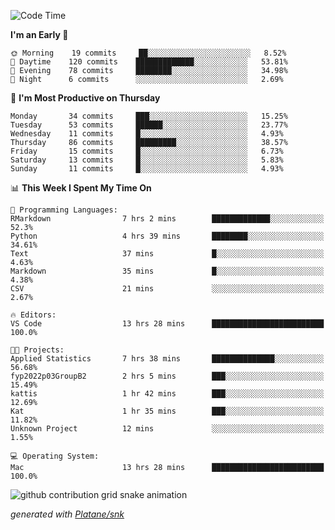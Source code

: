 <!--START_SECTION:waka-->
![Code Time](http://img.shields.io/badge/Code%20Time-62%20hrs%2054%20mins-blue)

**I'm an Early 🐤** 

```text
🌞 Morning    19 commits     ██░░░░░░░░░░░░░░░░░░░░░░░   8.52% 
🌆 Daytime    120 commits    █████████████░░░░░░░░░░░░   53.81% 
🌃 Evening    78 commits     ████████░░░░░░░░░░░░░░░░░   34.98% 
🌙 Night      6 commits      ░░░░░░░░░░░░░░░░░░░░░░░░░   2.69%

```
📅 **I'm Most Productive on Thursday** 

```text
Monday       34 commits     ███░░░░░░░░░░░░░░░░░░░░░░   15.25% 
Tuesday      53 commits     ██████░░░░░░░░░░░░░░░░░░░   23.77% 
Wednesday    11 commits     █░░░░░░░░░░░░░░░░░░░░░░░░   4.93% 
Thursday     86 commits     █████████░░░░░░░░░░░░░░░░   38.57% 
Friday       15 commits     █░░░░░░░░░░░░░░░░░░░░░░░░   6.73% 
Saturday     13 commits     █░░░░░░░░░░░░░░░░░░░░░░░░   5.83% 
Sunday       11 commits     █░░░░░░░░░░░░░░░░░░░░░░░░   4.93%

```


📊 **This Week I Spent My Time On** 

```text
💬 Programming Languages: 
RMarkdown                7 hrs 2 mins        █████████████░░░░░░░░░░░░   52.3% 
Python                   4 hrs 39 mins       ████████░░░░░░░░░░░░░░░░░   34.61% 
Text                     37 mins             █░░░░░░░░░░░░░░░░░░░░░░░░   4.63% 
Markdown                 35 mins             █░░░░░░░░░░░░░░░░░░░░░░░░   4.38% 
CSV                      21 mins             ░░░░░░░░░░░░░░░░░░░░░░░░░   2.67%

🔥 Editors: 
VS Code                  13 hrs 28 mins      █████████████████████████   100.0%

🐱‍💻 Projects: 
Applied Statistics       7 hrs 38 mins       ██████████████░░░░░░░░░░░   56.68% 
fyp2022p03GroupB2        2 hrs 5 mins        ███░░░░░░░░░░░░░░░░░░░░░░   15.49% 
kattis                   1 hr 42 mins        ███░░░░░░░░░░░░░░░░░░░░░░   12.69% 
Kat                      1 hr 35 mins        ███░░░░░░░░░░░░░░░░░░░░░░   11.82% 
Unknown Project          12 mins             ░░░░░░░░░░░░░░░░░░░░░░░░░   1.55%

💻 Operating System: 
Mac                      13 hrs 28 mins      █████████████████████████   100.0%

```


<!--END_SECTION:waka-->


<!--Snake Game-->
![github contribution grid snake animation](https://raw.githubusercontent.com/viggo-gascou/viggo-gascou/output/github-contribution-grid-snake.svg)

_generated with [Platane/snk](https://github.com/Platane/snk)_
<!--Snake Game-->

